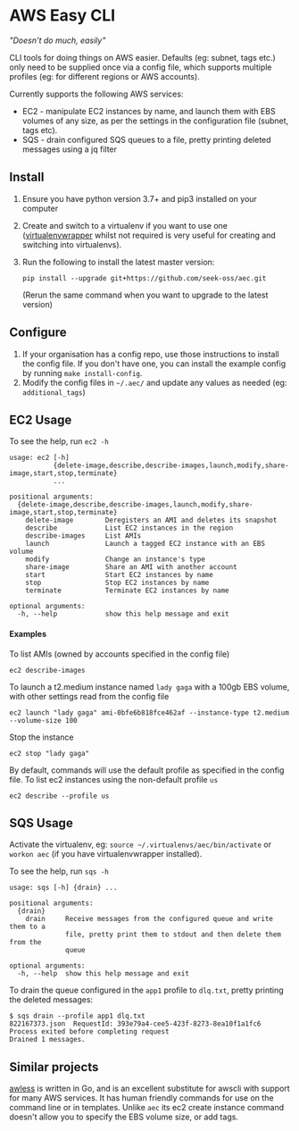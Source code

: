 # AWS Easy CLI

_"Doesn't do much, easily"_

CLI tools for doing things on AWS easier. Defaults (eg: subnet, tags etc.) only need to be supplied once via a config file, which supports multiple profiles (eg: for different regions or AWS accounts).

Currently supports the following AWS services:

* EC2 - manipulate EC2 instances by name, and launch them with EBS volumes of any size, as per the settings in the configuration file (subnet, tags etc).
* SQS - drain configured SQS queues to a file, pretty printing deleted messages using a jq filter

## Install

1. Ensure you have python version 3.7+ and pip3 installed on your computer
1. Create and switch to a virtualenv if you want to use one ([virtualenvwrapper](https://virtualenvwrapper.readthedocs.io/en/latest/) whilst not required is very useful for creating and switching into virtualenvs). 
1. Run the following to install the latest master version:
   ```
   pip install --upgrade git+https://github.com/seek-oss/aec.git
   ```

   (Rerun the same command when you want to upgrade to the latest version)

## Configure

1. If your organisation has a config repo, use those instructions to install the config file. If you don't have one, you can install the example config by running `make install-config`.
1. Modify the config files in `~/.aec/` and update any values as needed (eg: `additional_tags`)

## EC2 Usage

To see the help, run `ec2 -h`
```
usage: ec2 [-h]
           {delete-image,describe,describe-images,launch,modify,share-image,start,stop,terminate}
           ...

positional arguments:
  {delete-image,describe,describe-images,launch,modify,share-image,start,stop,terminate}
    delete-image        Deregisters an AMI and deletes its snapshot
    describe            List EC2 instances in the region
    describe-images     List AMIs
    launch              Launch a tagged EC2 instance with an EBS volume
    modify              Change an instance's type
    share-image         Share an AMI with another account
    start               Start EC2 instances by name
    stop                Stop EC2 instances by name
    terminate           Terminate EC2 instances by name

optional arguments:
  -h, --help            show this help message and exit
```

#### Examples

To list AMIs (owned by accounts specified in the config file)
```
ec2 describe-images
```

To launch a t2.medium instance named `lady gaga` with a 100gb EBS volume, with other settings read from the config file
```
ec2 launch "lady gaga" ami-0bfe6b818fce462af --instance-type t2.medium --volume-size 100  
```

Stop the instance
```
ec2 stop "lady gaga"
```

By default, commands will use the default profile as specified in the config file. To list ec2 instances using the non-default profile `us`
```
ec2 describe --profile us  
```

## SQS Usage

Activate the virtualenv, eg: `source ~/.virtualenvs/aec/bin/activate` or `workon aec` (if you have virtualenvwrapper installed).

To see the help, run `sqs -h`

```
usage: sqs [-h] {drain} ...

positional arguments:
  {drain}
    drain     Receive messages from the configured queue and write them to a
              file, pretty print them to stdout and then delete them from the
              queue

optional arguments:
  -h, --help  show this help message and exit
```

To drain the queue configured in the `app1` profile to `dlq.txt`, pretty printing the deleted messages:

```
$ sqs drain --profile app1 dlq.txt
822167373.json	RequestId: 393e79a4-cee5-423f-8273-8ea10f1a1fc6 Process exited before completing request
Drained 1 messages.
```

## Similar projects

[awless](https://github.com/wallix/awless) is written in Go, and is an excellent substitute for awscli with support for 
many AWS services. It has human friendly commands for use on the command line or in templates. Unlike `aec` its 
ec2 create instance command doesn't allow you to specify the EBS volume size, or add tags. 
